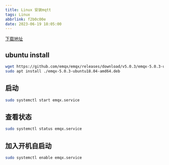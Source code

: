 ```yaml
---
title: Linux 安装mqtt
tags: Linux
abbrlink: f2b0c00e
date: 2023-06-19 18:05:00
---
```


[下载地址](https://github.com/emqx/emqx/releases)

## ubuntu install

```bash
wget https://github.com/emqx/emqx/releases/download/v5.0.3/emqx-5.0.3-ubuntu18.04-amd64.deb
sudo apt install ./emqx-5.0.3-ubuntu18.04-amd64.deb
```

## 启动

```bash
sudo systemctl start emqx.service
```

## 查看状态

```bash
sudo systemctl status emqx.service
```

## 加入开机自启动

```bash
sudo systemctl enable emqx.service
```
